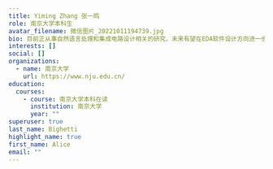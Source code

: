 ```yaml
---
title: Yiming Zhang 张一鸣
role: 南京大学本科生
avatar_filename: 微信图片_20221011194739.jpg
bio: 目前正从事自然语言处理和集成电路设计相关的研究，未来有望在EDA软件设计方向进一步深造
interests: []
social: []
organizations:
  - name: 南京大学
    url: https://www.nju.edu.cn/
education:
  courses:
    - course: 南京大学本科在读
      institution: 南京大学
      year: ""
superuser: true
last_name: Bighetti
highlight_name: true
first_name: Alice
email: ""
---
```

